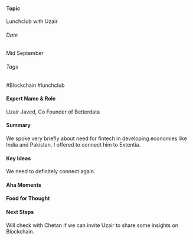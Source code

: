 #### Topic 
Lunchclub with Uzair

###### Date
Mid September

###### Tags
#Blockchain #lunchclub 

#### Expert Name & Role
Uzair Javed, Co Founder of Betterdata

#### Summary
We spoke very briefly about need for fintech in developing economies like India and Pakistan. I offered to connect him to Extentia. 

#### Key Ideas

We need to definitely connect again.

#### Aha Moments


#### Food for Thought


#### Next Steps
Will check with Chetan if we can invite Uzair to share some insights on Blockchain. 